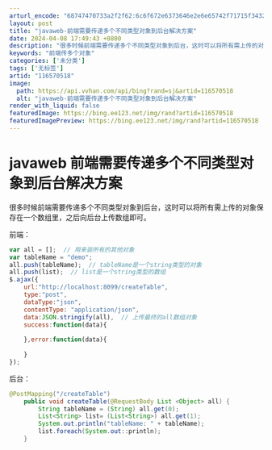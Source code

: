 ```yaml
---
arturl_encode: "68747470733a2f2f62:6c6f672e6373646e2e6e65742f71715f34323438353434312f:61727469636c652f64657461696c732f313136353730353138"
layout: post
title: "javaweb-前端需要传递多个不同类型对象到后台解决方案"
date: 2024-04-08 17:49:43 +0800
description: "很多时候前端需要传递多个不同类型对象到后台，这时可以将所有需上传的对象保存在一个数组里，之后向后台上"
keywords: "前端传多个对象"
categories: ['未分类']
tags: ['无标签']
artid: "116570518"
image:
  path: https://api.vvhan.com/api/bing?rand=sj&artid=116570518
  alt: "javaweb-前端需要传递多个不同类型对象到后台解决方案"
render_with_liquid: false
featuredImage: https://bing.ee123.net/img/rand?artid=116570518
featuredImagePreview: https://bing.ee123.net/img/rand?artid=116570518
---
```


# javaweb 前端需要传递多个不同类型对象到后台解决方案

很多时候前端需要传递多个不同类型对象到后台，这时可以将所有需上传的对象保存在一个数组里，之后向后台上传数组即可。
  
前端：

```javascript
var all = [];  // 用来装所有的其他对象
var tableName = "demo";
all.push(tableName);  // tableName是一个string类型的对象
all.push(list);  // list是一个string类型的数组
$.ajax({
	url:"http://localhost:8099/createTable",
	type:"post",
	dataType:"json",
	contentType: "application/json",
	data:JSON.stringify(all),  // 上传最终的all数组对象
	success:function(data){
	
	},error:function(data){
	
	}
});

```

后台：

```java
@PostMapping("/createTable")
	public void createTable(@RequestBody List <Object> all) {
		String tableName = (String) all.get(0);
		List<String> list= (List<String>) all.get(1);
		System.out.println("tableName: " + tableName);
		list.foreach(System.out::println);
	}

```